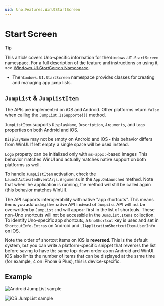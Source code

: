 ```yaml
---
uid: Uno.Features.WinUIStartScreen
---
```


# Start Screen

> [!TIP]
> This article covers Uno-specific information for the `Windows.UI.StartScreen` namespace. For a full description of the feature and instructions on using it, see [Windows.UI.StartScreen Namespace](https://learn.microsoft.com/uwp/api/windows.ui.startscreen).

* The `Windows.UI.StartScreen` namespace provides classes for creating and managing app jump lists.

## `JumpList` &amp; `JumpListItem`

The APIs are implemented on iOS and Android. Other platforms return `false` when calling the `JumpList.IsSupported()` method.

`JumpListItem` supports `DisplayName`, `Description`, `Arguments`, and `Logo` properties on both Android and iOS.

`DisplayName` may not be empty on Android and iOS - this behavior differs from WinUI. If left empty, a single space will be used instead.

`Logo` property can be initialized only with `ms-appx:`-based images. This behavior matches WinUI and actually matches native support on both platforms as well.

To handle `JumpListItem` activation, check the `LaunchActivatedEventArgs.Arguments` in the `App.OnLaunched` method. Note that when the application is running, the method will still be called again (this behavior matches WinUI).

The API supports interoperability with native "app shortcuts". This means items you add using the native API instead of `JumpList` API will not be overwritten by `JumpList` and will appear first in the list of shortcuts. These non-Uno shortcuts will not be accessible in the `JumpList.Items` collection. To identify Uno-specific app shortcuts, a `UnoShortcut` key is used and set in `ShortcutInfo.Extras` on Android and `UIApplicationShortcutItem.UserInfo` on iOS.

Note the order of shortcut items on iOS is **reversed**. This is the default system, but you can write a platform-specific snippet that reverses the list before saving to have the same top-down order as on Android and WinUI. iOS also limits the number of items that can be displayed at the same time (for example, 4 on iPhone 6 Plus), this is device-specific.

## Example

![Android JumpList sample](../Assets/features/jumplist/android.png)

![iOS JumpList sample](../Assets/features/jumplist/ios.png)
